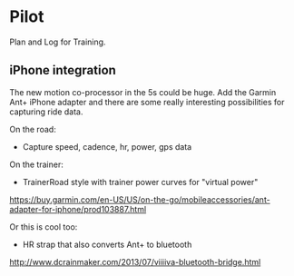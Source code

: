 Pilot
=====

Plan and Log for Training.

iPhone integration
------------------

The new motion co-processor in the 5s could be huge. Add the Garmin Ant+ iPhone
adapter and there are some really interesting possibilities for capturing ride
data.

On the road:
- Capture speed, cadence, hr, power, gps data

On the trainer:
- TrainerRoad style with trainer power curves for "virtual power"

https://buy.garmin.com/en-US/US/on-the-go/mobileaccessories/ant-adapter-for-iphone/prod103887.html

Or this is cool too:
- HR strap that also converts Ant+ to bluetooth

http://www.dcrainmaker.com/2013/07/viiiiva-bluetooth-bridge.html